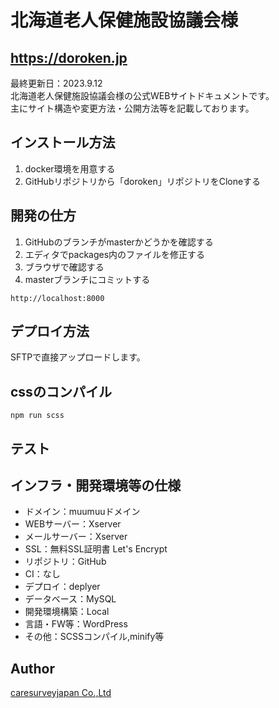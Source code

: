 # 北海道老人保健施設協議会様
## https://doroken.jp

最終更新日：2023.9.12  
北海道老人保健施設協議会様の公式WEBサイトドキュメントです。  
主にサイト構造や変更方法・公開方法等を記載しております。 

## インストール方法
1. docker環境を用意する
2. GitHubリポジトリから「doroken」リポジトリをCloneする

## 開発の仕方
1. GitHubのブランチがmasterかどうかを確認する
2. エディタでpackages内のファイルを修正する
3. ブラウザで確認する
4. masterブランチにコミットする

```
http://localhost:8000
```


## デプロイ方法
SFTPで直接アップロードします。

## cssのコンパイル

```
npm run scss
```

## テスト



## インフラ・開発環境等の仕様
- ドメイン：muumuuドメイン
- WEBサーバー：Xserver
- メールサーバー：Xserver
- SSL：無料SSL証明書 Let's Encrypt
- リポジトリ：GitHub
- CI：なし
- デプロイ：deplyer
- データベース：MySQL
- 開発環境構築：Local
- 言語・FW等：WordPress
- その他：SCSSコンパイル,minify等

## Author
[caresurveyjapan Co.,Ltd](https://caresurvey.co.jp)


